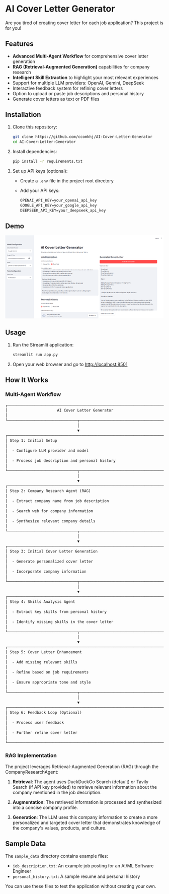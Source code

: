 # AI Cover Letter Generator

Are you tired of creating cover letter for each job application?
This project is for you!

## Features

- **Advanced Multi-Agent Workflow** for comprehensive cover letter generation
- **RAG (Retrieval-Augmented Generation)** capabilities for company research
- **Intelligent Skill Extraction** to highlight your most relevant experiences
- Support for multiple LLM providers: OpenAI, Gemini, DeepSeek
- Interactive feedback system for refining cover letters
- Option to upload or paste job descriptions and personal history
- Generate cover letters as text or PDF files

## Installation

1. Clone this repository:

   ```bash
   git clone https://github.com/ccomkhj/AI-Cover-Letter-Generator
   cd AI-Cover-Letter-Generator
   ```

2. Install dependencies:

   ```bash
   pip install -r requirements.txt
   ```

3. Set up API keys (optional):
   - Create a `.env` file in the project root directory
   - Add your API keys:

     ```env
     OPENAI_API_KEY=your_openai_api_key
     GOOGLE_API_KEY=your_google_api_key
     DEEPSEEK_API_KEY=your_deepseek_api_key
     ```

## Demo

![Cover Letter Generator Demo](/sample_data/demo.png)

## Usage

1. Run the Streamlit application:

   ```bash
   streamlit run app.py
   ```

2. Open your web browser and go to [http://localhost:8501](http://localhost:8501)

## How It Works

### Multi-Agent Workflow

```text
┌─────────────────────────────────────────────────────────────────────────┐
│                      AI Cover Letter Generator                          │
└───────────────────────────────┬─────────────────────────────────────────┘
                                │
                                ▼
┌─────────────────────────────────────────────────────────────────────────┐
│ Step 1: Initial Setup                                                   │
│  - Configure LLM provider and model                                     │
│  - Process job description and personal history                         │
└───────────────────────────────┬─────────────────────────────────────────┘
                                │
                                ▼
┌─────────────────────────────────────────────────────────────────────────┐
│ Step 2: Company Research Agent (RAG)                                    │
│  - Extract company name from job description                            │
│  - Search web for company information                                   │
│  - Synthesize relevant company details                                  │
└───────────────────────────────┬─────────────────────────────────────────┘
                                │
                                ▼
┌─────────────────────────────────────────────────────────────────────────┐
│ Step 3: Initial Cover Letter Generation                                 │
│  - Generate personalized cover letter                                   │
│  - Incorporate company information                                      │
└───────────────────────────────┬─────────────────────────────────────────┘
                                │
                                ▼
┌─────────────────────────────────────────────────────────────────────────┐
│ Step 4: Skills Analysis Agent                                           │
│  - Extract key skills from personal history                             │
│  - Identify missing skills in the cover letter                          │
└───────────────────────────────┬─────────────────────────────────────────┘
                                │
                                ▼
┌─────────────────────────────────────────────────────────────────────────┐
│ Step 5: Cover Letter Enhancement                                        │
│  - Add missing relevant skills                                          │
│  - Refine based on job requirements                                     │
│  - Ensure appropriate tone and style                                    │
└───────────────────────────────┬─────────────────────────────────────────┘
                                │
                                ▼
┌─────────────────────────────────────────────────────────────────────────┐
│ Step 6: Feedback Loop (Optional)                                        │
│  - Process user feedback                                                │
│  - Further refine cover letter                                          │
└─────────────────────────────────────────────────────────────────────────┘
```

### RAG Implementation

The project leverages Retrieval-Augmented Generation (RAG) through the CompanyResearchAgent:

1. **Retrieval**: The agent uses DuckDuckGo Search (default) or Tavily Search (if API key provided) to retrieve relevant information about the company mentioned in the job description.

2. **Augmentation**: The retrieved information is processed and synthesized into a concise company profile.

3. **Generation**: The LLM uses this company information to create a more personalized and targeted cover letter that demonstrates knowledge of the company's values, products, and culture.

## Sample Data

The `sample_data` directory contains example files:

- `job_description.txt`: An example job posting for an AI/ML Software Engineer
- `personal_history.txt`: A sample resume and personal history

You can use these files to test the application without creating your own.
